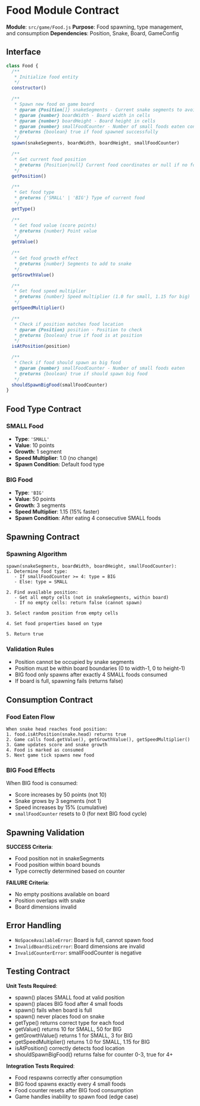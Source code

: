 # Food Module Contract

**Module**: `src/game/Food.js`
**Purpose**: Food spawning, type management, and consumption
**Dependencies**: Position, Snake, Board, GameConfig

## Interface

```javascript
class Food {
  /**
   * Initialize food entity
   */
  constructor()

  /**
   * Spawn new food on game board
   * @param {Position[]} snakeSegments - Current snake segments to avoid
   * @param {number} boardWidth - Board width in cells
   * @param {number} boardHeight - Board height in cells
   * @param {number} smallFoodCounter - Number of small foods eaten consecutively
   * @returns {boolean} true if food spawned successfully
   */
  spawn(snakeSegments, boardWidth, boardHeight, smallFoodCounter)

  /**
   * Get current food position
   * @returns {Position|null} Current food coordinates or null if no food
   */
  getPosition()

  /**
   * Get food type
   * @returns {'SMALL' | 'BIG'} Type of current food
   */
  getType()

  /**
   * Get food value (score points)
   * @returns {number} Point value
   */
  getValue()

  /**
   * Get food growth effect
   * @returns {number} Segments to add to snake
   */
  getGrowthValue()

  /**
   * Get food speed multiplier
   * @returns {number} Speed multiplier (1.0 for small, 1.15 for big)
   */
  getSpeedMultiplier()

  /**
   * Check if position matches food location
   * @param {Position} position - Position to check
   * @returns {boolean} true if food is at position
   */
  isAtPosition(position)

  /**
   * Check if food should spawn as big food
   * @param {number} smallFoodCounter - Number of small foods eaten
   * @returns {boolean} true if should spawn big food
   */
  shouldSpawnBigFood(smallFoodCounter)
}
```

## Food Type Contract

### SMALL Food
- **Type**: `'SMALL'`
- **Value**: 10 points
- **Growth**: 1 segment
- **Speed Multiplier**: 1.0 (no change)
- **Spawn Condition**: Default food type

### BIG Food
- **Type**: `'BIG'`
- **Value**: 50 points
- **Growth**: 3 segments
- **Speed Multiplier**: 1.15 (15% faster)
- **Spawn Condition**: After eating 4 consecutive SMALL foods

## Spawning Contract

### Spawning Algorithm

```
spawn(snakeSegments, boardWidth, boardHeight, smallFoodCounter):
1. Determine food type:
   - If smallFoodCounter >= 4: type = BIG
   - Else: type = SMALL

2. Find available position:
   - Get all empty cells (not in snakeSegments, within board)
   - If no empty cells: return false (cannot spawn)

3. Select random position from empty cells

4. Set food properties based on type

5. Return true
```

### Validation Rules

- Position cannot be occupied by snake segments
- Position must be within board boundaries (0 to width-1, 0 to height-1)
- BIG food only spawns after exactly 4 SMALL foods consumed
- If board is full, spawning fails (returns false)

## Consumption Contract

### Food Eaten Flow

```
When snake head reaches food position:
1. food.isAtPosition(snake.head) returns true
2. Game calls food.getValue(), getGrowthValue(), getSpeedMultiplier()
3. Game updates score and snake growth
4. Food is marked as consumed
5. Next game tick spawns new food
```

### BIG Food Effects

When BIG food is consumed:
- Score increases by 50 points (not 10)
- Snake grows by 3 segments (not 1)
- Speed increases by 15% (cumulative)
- `smallFoodCounter` resets to 0 (for next BIG food cycle)

## Spawning Validation

**SUCCESS Criteria**:
- Food position not in snakeSegments
- Food position within board bounds
- Type correctly determined based on counter

**FAILURE Criteria**:
- No empty positions available on board
- Position overlaps with snake
- Board dimensions invalid

## Error Handling

- `NoSpaceAvailableError`: Board is full, cannot spawn food
- `InvalidBoardSizeError`: Board dimensions are invalid
- `InvalidCounterError`: smallFoodCounter is negative

## Testing Contract

**Unit Tests Required**:
- spawn() places SMALL food at valid position
- spawn() places BIG food after 4 small foods
- spawn() fails when board is full
- spawn() never places food on snake
- getType() returns correct type for each food
- getValue() returns 10 for SMALL, 50 for BIG
- getGrowthValue() returns 1 for SMALL, 3 for BIG
- getSpeedMultiplier() returns 1.0 for SMALL, 1.15 for BIG
- isAtPosition() correctly detects food location
- shouldSpawnBigFood() returns false for counter 0-3, true for 4+

**Integration Tests Required**:
- Food respawns correctly after consumption
- BIG food spawns exactly every 4 small foods
- Food counter resets after BIG food consumption
- Game handles inability to spawn food (edge case)
